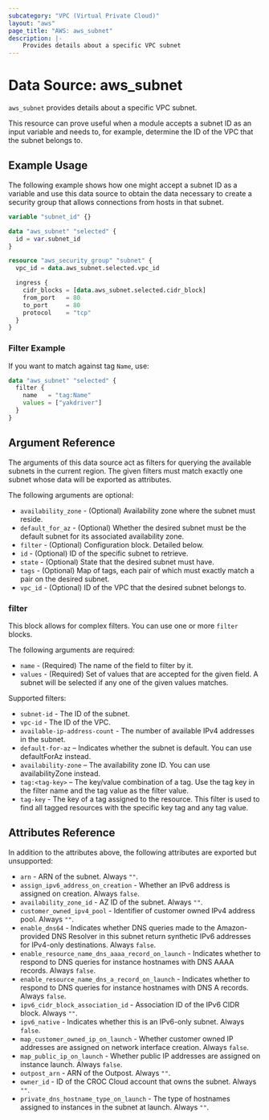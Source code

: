 ```yaml
---
subcategory: "VPC (Virtual Private Cloud)"
layout: "aws"
page_title: "AWS: aws_subnet"
description: |-
    Provides details about a specific VPC subnet
---
```


# Data Source: aws_subnet

`aws_subnet` provides details about a specific VPC subnet.

This resource can prove useful when a module accepts a subnet ID as an input variable and needs to, for example, determine the ID of the VPC that the subnet belongs to.

## Example Usage

The following example shows how one might accept a subnet ID as a variable and use this data source to obtain the data necessary to create a security group that allows connections from hosts in that subnet.

```terraform
variable "subnet_id" {}

data "aws_subnet" "selected" {
  id = var.subnet_id
}

resource "aws_security_group" "subnet" {
  vpc_id = data.aws_subnet.selected.vpc_id

  ingress {
    cidr_blocks = [data.aws_subnet.selected.cidr_block]
    from_port   = 80
    to_port     = 80
    protocol    = "tcp"
  }
}
```

### Filter Example

If you want to match against tag `Name`, use:

```terraform
data "aws_subnet" "selected" {
  filter {
    name   = "tag:Name"
    values = ["yakdriver"]
  }
}
```

## Argument Reference

The arguments of this data source act as filters for querying the available subnets in the current region. The given filters must match exactly one subnet whose data will be exported as attributes.

The following arguments are optional:

* `availability_zone` - (Optional) Availability zone where the subnet must reside.
* `default_for_az` - (Optional) Whether the desired subnet must be the default subnet for its associated availability zone.
* `filter` - (Optional) Configuration block. Detailed below.
* `id` - (Optional) ID of the specific subnet to retrieve.
* `state` - (Optional) State that the desired subnet must have.
* `tags` - (Optional) Map of tags, each pair of which must exactly match a pair on the desired subnet.
* `vpc_id` - (Optional) ID of the VPC that the desired subnet belongs to.

### filter

This block allows for complex filters. You can use one or more `filter` blocks.

The following arguments are required:

* `name` - (Required) The name of the field to filter by it.
* `values` - (Required) Set of values that are accepted for the given field. A subnet will be selected if any one of the given values matches.

Supported filters:

* `subnet-id` - The ID of the subnet.
* `vpc-id` - The ID of the VPC. 
* `available-ip-address-count` - The number of available IPv4 addresses in the subnet.
* `default-for-az` – Indicates whether the subnet is default. You can use defaultForAz instead.
* `availability-zone` – The availability zone ID. You can use availabilityZone instead.
* `tag:<tag-key>` – The key/value combination of a tag. Use the tag key in the filter name and the tag value as the filter value.
* `tag-key` - The key of a tag assigned to the resource. This filter is used to find all tagged resources with the specific key tag and any tag value.

## Attributes Reference

In addition to the attributes above, the following attributes are exported but unsupported:

* `arn` - ARN of the subnet. Always `""`.
* `assign_ipv6_address_on_creation` - Whether an IPv6 address is assigned on creation. Always `false`.
* `availability_zone_id` - AZ ID of the subnet. Always `""`.
* `customer_owned_ipv4_pool` - Identifier of customer owned IPv4 address pool. Always `""`.
* `enable_dns64` - Indicates whether DNS queries made to the Amazon-provided DNS Resolver in this subnet return synthetic IPv6 addresses for IPv4-only destinations. Always `false`. 
* `enable_resource_name_dns_aaaa_record_on_launch` - Indicates whether to respond to DNS queries for instance hostnames with DNS AAAA records. Always `false`.
* `enable_resource_name_dns_a_record_on_launch` - Indicates whether to respond to DNS queries for instance hostnames with DNS A records. Always `false`.
* `ipv6_cidr_block_association_id` - Association ID of the IPv6 CIDR block. Always `""`.
* `ipv6_native` - Indicates whether this is an IPv6-only subnet. Always `false`.
* `map_customer_owned_ip_on_launch` - Whether customer owned IP addresses are assigned on network interface creation. Always `false`. 
* `map_public_ip_on_launch` - Whether public IP addresses are assigned on instance launch. Always `false`.
* `outpost_arn` - ARN of the Outpost. Always `""`. 
* `owner_id` - ID of the CROC Cloud account that owns the subnet. Always `""`.
* `private_dns_hostname_type_on_launch` - The type of hostnames assigned to instances in the subnet at launch. Always `""`.
